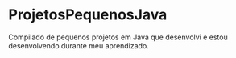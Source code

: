 # ProjetosPequenosJava
Compilado de pequenos projetos em Java que desenvolvi e estou desenvolvendo durante meu aprendizado.
